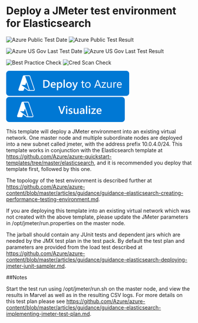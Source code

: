 # Deploy a JMeter test environment for Elasticsearch

![Azure Public Test Date](https://azurequickstartsservice.blob.core.windows.net/badges/application-workloads/elastic/elasticsearch-jmeter/PublicLastTestDate.svg)
![Azure Public Test Result](https://azurequickstartsservice.blob.core.windows.net/badges/application-workloads/elastic/elasticsearch-jmeter/PublicDeployment.svg)

![Azure US Gov Last Test Date](https://azurequickstartsservice.blob.core.windows.net/badges/application-workloads/elastic/elasticsearch-jmeter/FairfaxLastTestDate.svg)
![Azure US Gov Last Test Result](https://azurequickstartsservice.blob.core.windows.net/badges/application-workloads/elastic/elasticsearch-jmeter/FairfaxDeployment.svg)

![Best Practice Check](https://azurequickstartsservice.blob.core.windows.net/badges/application-workloads/elastic/elasticsearch-jmeter/BestPracticeResult.svg)
![Cred Scan Check](https://azurequickstartsservice.blob.core.windows.net/badges/application-workloads/elastic/elasticsearch-jmeter/CredScanResult.svg)

[![Deploy To Azure](https://raw.githubusercontent.com/Azure/azure-quickstart-templates/master/1-CONTRIBUTION-GUIDE/images/deploytoazure.svg?sanitize=true)](https://portal.azure.com/#create/Microsoft.Template/uri/https%3A%2F%2Fraw.githubusercontent.com%2FAzure%2Fazure-quickstart-templates%2Fmaster%2Fapplication-workloads%2Felastic%2Felasticsearch-jmeter%2Fazuredeploy.json)  
[![Visualize](https://raw.githubusercontent.com/Azure/azure-quickstart-templates/master/1-CONTRIBUTION-GUIDE/images/visualizebutton.svg?sanitize=true)](http://armviz.io/#/?load=https%3A%2F%2Fraw.githubusercontent.com%2FAzure%2Fazure-quickstart-templates%2Fmaster%2Fapplication-workloads%2Felastic%2Felasticsearch-jmeter%2Fazuredeploy.json)

This template will deploy a JMeter environment into an existing virtual network. One master node and multiple subordinate nodes are deployed into a new subnet called jmeter, with the address prefix 10.0.4.0/24. This template works in conjunction with the Elasticsearch template at https://github.com/Azure/azure-quickstart-templates/tree/master/elasticsearch, and it is recommended you deploy that template first, followed by this one. 

The topology of the test environment is described further at https://github.com/Azure/azure-content/blob/master/articles/guidance/guidance-elasticsearch-creating-performance-testing-environment.md.

If you are deploying this template into an existing virtual network which was not created with the above template, please update the JMeter parameters in /opt/jmeter/run.properties on the master node.

The jarball should contain any JUnit tests and dependent jars which are needed by the JMX test plan in the test pack. By default the test plan and parameters are provided from the load test described at https://github.com/Azure/azure-content/blob/master/articles/guidance/guidance-elasticsearch-deploying-jmeter-junit-sampler.md. 

##Notes

Start the test run using /opt/jmeter/run.sh on the master node, and view the results in Marvel as well as in the resulting CSV logs. For more details on this test plan please see https://github.com/Azure/azure-content/blob/master/articles/guidance/guidance-elasticsearch-implementing-jmeter-test-plan.md. 


